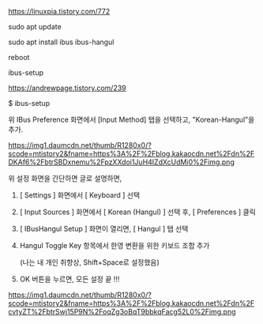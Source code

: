 https://linuxpia.tistory.com/772

sudo apt update

sudo apt install ibus ibus-hangul

reboot

ibus-setup



https://andrewpage.tistory.com/239

$ ibus-setup

위 IBus Preference 화면에서 [Input Method] 탭을 선택하고, "Korean-Hangul"을 추가.

https://img1.daumcdn.net/thumb/R1280x0/?scode=mtistory2&fname=https%3A%2F%2Fblog.kakaocdn.net%2Fdn%2FDKAf6%2FbtrSBDxnemu%2FpzXXdoi1JuH4IZdXcUdMi0%2Fimg.png

위 설정 화면을 간단하면 글로 설명하면,

1)  [ Settings ] 화면에서 [ Keyboard ] 선택

2)  [ Input Sources ] 화면에서 [ Korean (Hangul) ] 선택 후, [ Preferences ] 클릭

3)  [ IBusHangul Setup ] 화면이 열리면, [ Hangul ] 탭 선택

4)  Hangul Toggle Key 항목에서 한영 변환을 위한 키보드 조합 추가  

      (나는 내 개인 취향상, Shift+Space로 설정했음)

5)  OK 버튼을 누르면, 모든 설정 끝 !!!

https://img1.daumcdn.net/thumb/R1280x0/?scode=mtistory2&fname=https%3A%2F%2Fblog.kakaocdn.net%2Fdn%2FcvtyZT%2FbtrSwj15P9N%2FoqZg3oBqT9bbkqFacg52L0%2Fimg.png
